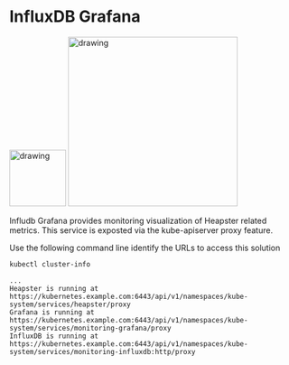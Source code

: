 # InfluxDB Grafana


<img src="https://upload.wikimedia.org/wikipedia/commons/9/9d/Grafana_logo.png" alt="drawing" style="width:100px;"/>
<img src="https://upload.wikimedia.org/wikipedia/commons/thumb/c/c6/Influxdb_logo.svg/1200px-Influxdb_logo.svg.png" alt="drawing" style="width:300px;"/>

Infludb Grafana provides monitoring visualization of Heapster related metrics.
This service is exposted via the kube-apiserver proxy feature.

Use the following command line identify the URLs to access this solution

```bash
kubectl cluster-info
```

```text
...
Heapster is running at https://kubernetes.example.com:6443/api/v1/namespaces/kube-system/services/heapster/proxy
Grafana is running at https://kubernetes.example.com:6443/api/v1/namespaces/kube-system/services/monitoring-grafana/proxy
InfluxDB is running at https://kubernetes.example.com:6443/api/v1/namespaces/kube-system/services/monitoring-influxdb:http/proxy
```